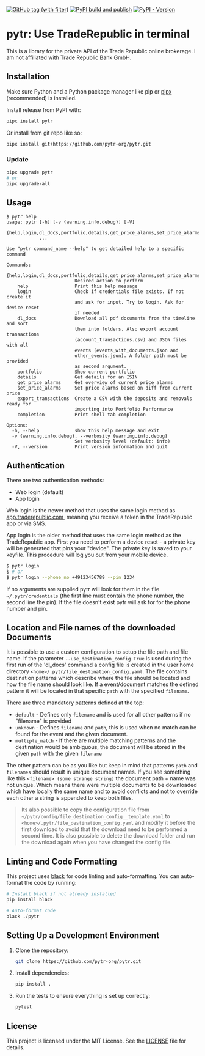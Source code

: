 [![GitHub tag (with filter)](https://img.shields.io/github/v/tag/pytr-org/pytr?style=for-the-badge&link=https%3A%2F%2Fgithub.com%2Fmarzzzello%2Fpytr%2Ftags)](https://github.com/pytr-org/pytr/tags)
[![PyPI build and publish](https://img.shields.io/github/actions/workflow/status/pytr-org/pytr/publish-pypi.yml?link=https%3A%2F%2Fgithub.com%2Fmarzzzello%2Fpytr%2Factions%2Fworkflows%2Fpublish-pypi.yml&style=for-the-badge)](https://github.com/pytr-org/pytr/actions/workflows/publish-pypi.yml)
[![PyPI - Version](https://img.shields.io/pypi/v/pytr?link=https%3A%2F%2Fpypi.org%2Fproject%2Fpytr%2F&style=for-the-badge)](https://pypi.org/project/pytr/)

# pytr: Use TradeRepublic in terminal

This is a library for the private API of the Trade Republic online brokerage. I am not affiliated with Trade Republic Bank GmbH.

## Installation

Make sure Python and a Python package manager like pip or [pipx](https://pipx.pypa.io/) (recommended) is installed.

Install release from PyPI with: 
```sh
pipx install pytr
```

Or install from git repo like so:

```sh
pipx install git+https://github.com/pytr-org/pytr.git
```

### Update

```sh
pipx upgrade pytr
# or
pipx upgrade-all
```


## Usage

```
$ pytr help
usage: pytr [-h] [-v {warning,info,debug}] [-V]
            {help,login,dl_docs,portfolio,details,get_price_alarms,set_price_alarms,export_transactions,completion}
            ...

Use "pytr command_name --help" to get detailed help to a specific command

Commands:
  {help,login,dl_docs,portfolio,details,get_price_alarms,set_price_alarms,export_transactions,completion}
                         Desired action to perform
    help                 Print this help message
    login                Check if credentials file exists. If not create it
                         and ask for input. Try to login. Ask for device reset
                         if needed
    dl_docs              Download all pdf documents from the timeline and sort
                         them into folders. Also export account transactions
                         (account_transactions.csv) and JSON files with all
                         events (events_with_documents.json and
                         other_events.json). A folder path must be provided
                         as second argument.
    portfolio            Show current portfolio
    details              Get details for an ISIN
    get_price_alarms     Get overview of current price alarms
    set_price_alarms     Set price alarms based on diff from current price
    export_transactions  Create a CSV with the deposits and removals ready for
                         importing into Portfolio Performance
    completion           Print shell tab completion

Options:
  -h, --help             show this help message and exit
  -v {warning,info,debug}, --verbosity {warning,info,debug}
                         Set verbosity level (default: info)
  -V, --version          Print version information and quit

```

## Authentication

There are two authentication methods:

- Web login (default)
- App login

Web login is the newer method that uses the same login method as [app.traderepublic.com](https://app.traderepublic.com/), meaning you receive a token in the TradeRepublic app or via SMS.

App login is the older method that uses the same login method as the TradeRepublic app.
First you need to perform a device reset - a private key will be generated that pins your "device". The private key is saved to your keyfile. This procedure will log you out from your mobile device.

```sh
$ pytr login
$ # or
$ pytr login --phone_no +49123456789 --pin 1234
```

If no arguments are supplied pytr will look for them in the file `~/.pytr/credentials` (the first line must contain the phone number, the second line the pin). If the file doesn't exist pytr will ask for for the phone number and pin.

## Location and File names of the downloaded Documents
It is possible to use a custom configuration to setup the file path and file name. If the parameter `--use_destination_config True` is used during the first run of the 'dl_docs' command a config file is created in the user home directory `<home>/.pytr/file_destination_config.yaml`.
The file contains destination patterns which describe where the file should be located and how the file name should look like. If a event/document matches the defined pattern it will be located in that specific `path` with the specified `filename`.

There are three mandatory patterns defined at the top:
* `default` - Defines only `filename` and is used for all other patterns if no "filename" is provided
* `unknown` - Defines `filename` and `path`, this is used when no match can be found for the event and the given document.
* `multiple_match` - If there are multiple matching patterns and the destination would be ambiguous, the document will be stored in the given `path` with the given `filename`

The other pattern can be as you like but keep in mind that patterns `path` and `filenames` should result in unique document names. If you see something like this `<filename> (some strange string)` the document path + name was not unique. Which means there were multiple documents to be downloaded which have locally the same name and to avoid conflicts and not to override each other a string is appended to keep both files.

> Its also possible to copy the configuration file from `~/pytr/config/file_destination_config__template.yaml` to `<home>/.pytr/file_destination_config.yaml` and modify it before the first download to avoid that the download need to be performed a second time.
> It is also possible to delete the download folder and run the download again when you have changed the config file.


## Linting and Code Formatting

This project uses [black](https://github.com/psf/black) for code linting and auto-formatting. You can auto-format the code by running:

```bash
# Install black if not already installed
pip install black

# Auto-format code
black ./pytr
```

## Setting Up a Development Environment

1. Clone the repository:
   ```bash
   git clone https://github.com/pytr-org/pytr.git
   ```

2. Install dependencies:
   ```bash
   pip install .
   ```

3. Run the tests to ensure everything is set up correctly:
   ```bash
   pytest
   ```

## License

This project is licensed under the MIT License. See the [LICENSE](LICENSE) file for details.